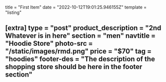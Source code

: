title = "First Item"
date = "2022-10-12T19:01:25.946155Z"
template = "listing"

[extra]
type = "post"
product_description = "2nd Whatever is in here"
section = "men"
navtitle = "Hoodie Store"
photo-src = "/static/images/rmd.png"
price = "$70"
tag = "hoodies"
footer-des = "The description of the shopping store should be here in the footer section"
---

<!-- Ideally, for SEO there should be an image after the first paragraph or two -->
